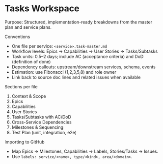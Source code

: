 # Tasks Workspace

Purpose: Structured, implementation-ready breakdowns from the master plan and service plans.

Conventions
- One file per service: `<service>.task-master.md`
- Workflow levels: Epics → Capabilities → User Stories → Tasks/Subtasks
- Task units: 0.5–2 days; include AC (acceptance criteria) and DoD (definition of done)
- Dependency callouts: upstream/downstream services, schema, events
- Estimation: use Fibonacci (1,2,3,5,8) and role owner
- Link back to source doc lines and related issues when available

Sections per file
1) Context & Scope
2) Epics
3) Capabilities
4) User Stories
5) Tasks/Subtasks with AC/DoD
6) Cross-Service Dependencies
7) Milestones & Sequencing
8) Test Plan (unit, integration, e2e)

Importing to GitHub
- Map Epics → Milestones, Capabilities → Labels, Stories/Tasks → Issues.
- Use `labels: service/<name>, type/<kind>, area/<domain>`.

